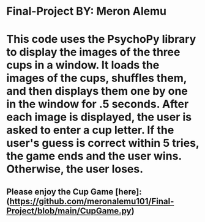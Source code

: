 # Final-Project BY: Meron Alemu

# This code uses the PsychoPy library to display the images of the three cups in a window. It loads the images of the cups, shuffles them, and then displays them one by one in the window for .5 seconds. After each image is displayed, the user is asked to enter a cup letter. If the user's guess is correct within 5 tries, the game ends and the user wins. Otherwise, the user loses.

## Please enjoy the Cup Game [here]:(https://github.com/meronalemu101/Final-Project/blob/main/CupGame.py)



